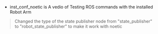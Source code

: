  - inst_conf_noetic is A vedio of Testing ROS commands with the installed Robot Arm

>Changed the type of the state publisher node from "state_publisher" to "robot_state_publisher" to make it work with noetic

